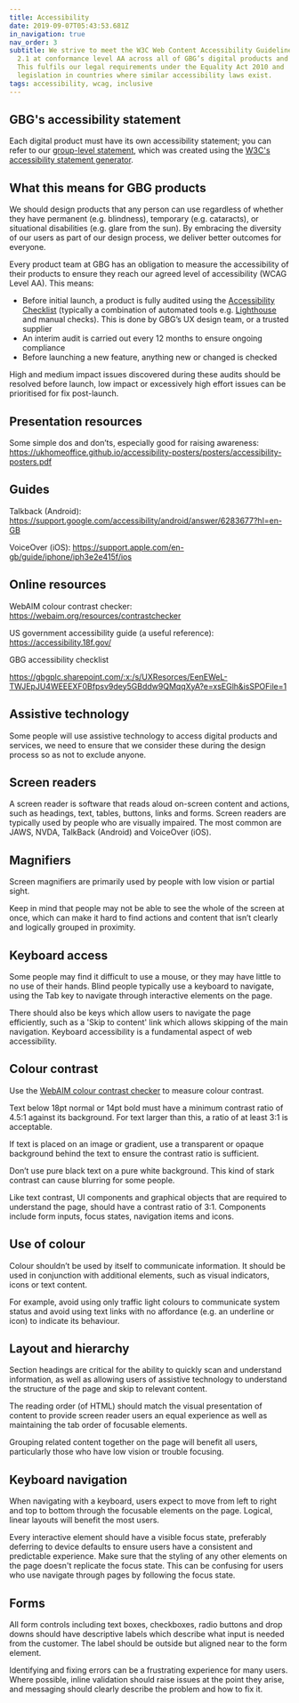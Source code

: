 ```yaml
---
title: Accessibility
date: 2019-09-07T05:43:53.681Z
in_navigation: true
nav_order: 3
subtitle: We strive to meet the W3C Web Content Accessibility Guidelines (WCAG)
  2.1 at conformance level AA across all of GBG’s digital products and services.
  This fulfils our legal requirements under the Equality Act 2010 and
  legislation in countries where similar accessibility laws exist.
tags: accessibility, wcag, inclusive
---
```

## GBG's accessibility statement

Each digital product must have its own accessibility statement; you can refer to our [group-level statement](https://foundation.gbgplc.com/blog/accessibility-statement.md), which was created using the [W3C's accessibility statement generator](https://www.w3.org/WAI/planning/statements/generator/).

## What this means for GBG products 

We should design products that any person can use regardless of whether they have permanent (e.g. blindness), temporary (e.g. cataracts), or situational disabilities (e.g. glare from the sun). By embracing the diversity of our users as part of our design process, we deliver better outcomes for everyone. 

Every product team at GBG has an obligation to measure the accessibility of their products to ensure they reach our agreed level of accessibility (WCAG Level AA). This means: 

* Before initial launch, a product is fully audited using the [Accessibility Checklist](https://gbgplc.sharepoint.com/:x:/s/UXResorces/Ecxuaprc1k5Oj2OmXuP2mvoBhTaKIkIvV-75EXeBOHn2IQ?e=AhbBR8) (typically a combination of automated tools e.g. [Lighthouse](https://developers.google.com/web/tools/lighthouse) and manual checks). This is done by GBG’s UX design team, or a trusted supplier 
* An interim audit is carried out every 12 months to ensure ongoing compliance 
* Before launching a new feature, anything new or changed is checked 

High and medium impact issues discovered during these audits should be resolved before launch, low impact or excessively high effort issues can be prioritised for fix post-launch. 

## Presentation resources

Some simple dos and don’ts, especially good for raising awareness: <https://ukhomeoffice.github.io/accessibility-posters/posters/accessibility-posters.pdf> 

## Guides

Talkback (Android): <https://support.google.com/accessibility/android/answer/6283677?hl=en-GB> 

VoiceOver (iOS): <https://support.apple.com/en-gb/guide/iphone/iph3e2e415f/ios> 

## Online resources

WebAIM colour contrast checker: <https://webaim.org/resources/contrastchecker> 

US government accessibility guide (a useful reference): <https://accessibility.18f.gov/>  

GBG accessibility checklist 

<https://gbgplc.sharepoint.com/:x:/s/UXResorces/EenEWeL-TWJEpJU4WEEEXF0Bfpsv9dey5GBddw9QMqqXyA?e=xsEGlh&isSPOFile=1> 

## Assistive technology

Some people will use assistive technology to access digital products and services, we need to ensure that we consider these during the design process so as not to exclude anyone. 

## Screen readers

A screen reader is software that reads aloud on-screen content and actions, such as headings, text, tables, buttons, links and forms. Screen readers are typically used by people who are visually impaired. The most common are JAWS, NVDA, TalkBack (Android) and VoiceOver (iOS). 

## Magnifiers

Screen magnifiers are primarily used by people with low vision or partial sight. 

Keep in mind that people may not be able to see the whole of the screen at once, which can make it hard to find actions and content that isn’t clearly and logically grouped in proximity. 

## Keyboard access

Some people may find it difficult to use a mouse, or they may have little to no use of their hands. Blind people typically use a keyboard to navigate, using the Tab key to navigate through interactive elements on the page. 

There should also be keys which allow users to navigate the page efficiently, such as a 'Skip to content' link which allows skipping of the main navigation. Keyboard accessibility is a fundamental aspect of web accessibility. 

## Colour contrast

Use the [WebAIM colour contrast checker](https://webaim.org/resources/contrastchecker/) to measure colour contrast.

Text below 18pt normal or 14pt bold must have a minimum contrast ratio of 4.5:1 against its background. For text larger than this, a ratio of at least 3:1 is acceptable.

If text is placed on an image or gradient, use a transparent or opaque background behind the text to ensure the contrast ratio is sufficient.

Don’t use pure black text on a pure white background. This kind of stark contrast can cause blurring for some people.

Like text contrast, UI components and graphical objects that are required to understand the page, should have a contrast ratio of 3:1. Components include form inputs, focus states, navigation items and icons. 

## Use of colour

Colour shouldn’t be used by itself to communicate information. It should be used in conjunction with additional elements, such as visual indicators, icons or text content. 

For example, avoid using only traffic light colours to communicate system status and avoid using text links with no affordance (e.g. an underline or icon) to indicate its behaviour. 

## Layout and hierarchy

Section headings are critical for the ability to quickly scan and understand information, as well as allowing users of assistive technology to understand the structure of the page and skip to relevant content. 

The reading order (of HTML) should match the visual presentation of content to provide screen reader users an equal experience as well as maintaining the tab order of focusable elements. 

Grouping related content together on the page will benefit all users, particularly those who have low vision or trouble focusing. 

## Keyboard navigation

When navigating with a keyboard, users expect to move from left to right and top to bottom through the focusable elements on the page. Logical, linear layouts will benefit the most users. 

Every interactive element should have a visible focus state, preferably deferring to device defaults to ensure users have a consistent and predictable experience. Make sure that the styling of any other elements on the page doesn't replicate the focus state. This can be confusing for users who use navigate through pages by following the focus state. 

## Forms

All form controls including text boxes, checkboxes, radio buttons and drop downs should have descriptive labels which describe what input is needed from the customer. The label should be outside but aligned near to the form element. 

Identifying and fixing errors can be a frustrating experience for many users. Where possible, inline validation should raise issues at the point they arise, and messaging should clearly describe the problem and how to fix it.